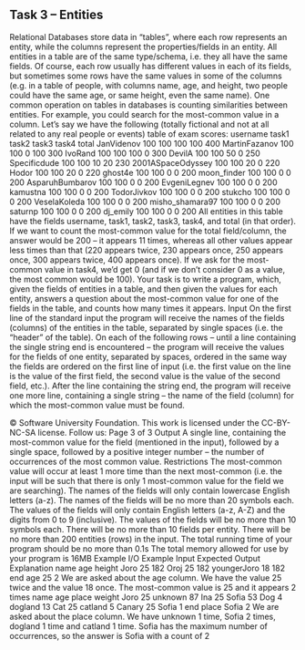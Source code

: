 ## Task 3 – Entities 
Relational Databases store data in “tables”, where each row represents an entity, while the columns represent the properties/fields in an entity. All entities in a table are of the same type/schema, i.e. they all have the same fields. Of course, each row usually has different values in each of its fields, but sometimes some rows have the same values in some of the columns (e.g. in a table of people, with columns name, age, and height, two people could have the same age, or same height, even the same name). 
One common operation on tables in databases is counting similarities between entities. For example, you could search for the most-common value in a column. Let’s say we have the following (totally fictional and not at all related to any real people or events) table of exam scores: 
username task1 task2 task3 task4 total JanVidenov 100 100 100 100 400 MartinFazanov 100 100 0 100 300 IvoRand 100 100 100 0 300 DevilA 100 100 50 0 250 Specificdude 100 100 10 20 230 2001ASpaceOdyssey 100 100 20 0 220 Hodor 100 100 20 0 220 ghost4e 100 100 0 0 200 moon_finder 100 100 0 0 200 AsparuhBumbarov 100 100 0 0 200 EvgeniLegnev 100 100 0 0 200 kamustna 100 100 0 0 200 TodorJivkov 100 100 0 0 200 stukcho 100 100 0 0 200 VeselaKoleda 100 100 0 0 200 misho_shamara97 100 100 0 0 200 saturnp 100 100 0 0 200 dj_emily 100 100 0 0 200 
All entities in this table have the fields username, task1, task2, task3, task4, and total (in that order). If we want to count the most-common value for the total field/column, the answer would be 200 – it appears 11 times, whereas all other values appear less times than that (220 appears twice, 230 appears once, 250 appears once, 300 appears twice, 400 appears once). If we ask for the most-common value in task4, we’d get 0 (and if we don’t consider 0 as a value, the most common would be 100). 
Your task is to write a program, which, given the fields of entities in a table, and then given the values for each entity, answers a question about the most-common value for one of the fields in the table, and counts how many times it appears. 
Input 
On the first line of the standard input the program will receive the names of the fields (columns) of the entities in the table, separated by single spaces (i.e. the “header” of the table). 
On each of the following rows – until a line containing the single string end is encountered – the program will receive the values for the fields of one entity, separated by spaces, ordered in the same way the fields are ordered on the first line of input (i.e. the first value on the line is the value of the first field, the second value is the value of the second field, etc.). 
After the line containing the string end, the program will receive one more line, containing a single string – the name of the field (column) for which the most-common value must be found. 

 
© Software University Foundation. This work is licensed under the CC-BY-NC-SA license.                          Follow us: Page 3 of 3 
Output 
A single line, containing the most-common value for the field (mentioned in the input), followed by a single space, followed by a positive integer number – the number of occurrences of the most common value. 
Restrictions 
The most-common value will occur at least 1 more time than the next most-common (i.e. the input will be such that there is only 1 most-common value for the field we are searching). 
The names of the fields will only contain lowercase English letters (a-z). The names of the fields will be no more than 20 symbols each. 
The values of the fields will only contain English letters (a-z, A-Z) and the digits from 0 to 9 (inclusive). The values of the fields will be no more than 10 symbols each. 
There will be no more than 10 fields per entity. 
There will be no more than 200 entities (rows) in the input. 
The total running time of your program should be no more than 0.1s 
The total memory allowed for use by your program is 16MB 
Example I/O 
Example Input Expected Output Explanation 
name age height 
Joro 25 182 
Oroj 25 182 
youngerJoro 18 182 
end 
age 
25 2 We are asked about the age column. We have the value 25 twice and the value 18 once. The most-common value is 25 and it appears 2 times 
name age place weight 
Joro 25 unknown 87 
Ina 25 Sofia 53 
Dog 4 dogland 13 
Cat 25 catland 5 
Canary 25 Sofia 1 
end 
place 
Sofia 2 We are asked about the place column. We have unknown 1 time, Sofia 2 times, dogland 1 time and catland 1 time. Sofia has the maximum number of occurrences, so the answer is Sofia with a count of 2 
